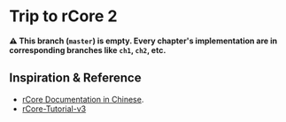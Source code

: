 # Trip to rCore 2

**:warning: This branch (`master`) is empty. Every chapter's implementation are in corresponding branches like `ch1`, `ch2`, etc.**

## Inspiration & Reference

- [rCore Documentation in Chinese](https://rcore-os.github.io/rCore-Tutorial-Book-v3/).
- [rCore-Tutorial-v3](https://github.com/rcore-os/rCore-Tutorial-v3)


